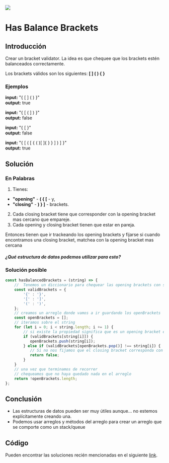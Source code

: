 

<p>
        <img src='https://static.wixstatic.com/media/85087f_0d84cbeaeb824fca8f7ff18d7c9eaafd~mv2.png/v1/fill/w_160,h_30,al_c,q_85,usm_0.66_1.00_0.01/Logo_completo_Color_1PNG.webp' </img>
</p>


# Has Balance Brackets
## Introducción
Crear un bracket validator. La idea es que chequee que los brackets estén balanceados correctamente.    

Los brackets válidos son los siguientes:  **[ ] ( ) { }**

### Ejemplos

**input:** "{ [ ] ( ) }"    
**output:** true

**input:** "{ [ ( ] ) }"   
**output:** false

**input:** "{ [ }"   
**output:** false

**input:** "{ [ ( [ { ( )[ ]{ } } ] ) ] }"   
**output:** true

## Solución
### En Palabras

1. Tienes:
  *  **"opening"** - **( { [** - y,
  * **"closing"** - **) } ]** - brackets.
2. Cada closing bracket tiene que corresponder con la opening bracket mas cercano que empareje.
3. Cada opening y closing bracket tienen que estar en pareja.

Entonces tienen que ir trackeando los opening brackets y fijarse si cuando encontramos una closing bracket, matchea con la opening bracket mas cercana

##### ¿Qué  estructura de datos podemos utilizar para esto?

### Solución posible
```javascript
const hasBalancedBrackets = (string) => {
    //  Tenemos un diccionario para chequear las opening brackets con sus closing brackets
    const validBrackets = {
        '{' : '}',
        '[' : ']',
        '(' : ')',  
    };
    // creamos un arreglo donde vamos a ir guardando los openBrackets
    const openBrackets = [];
    // iteramos sobre el string
    for (let i = 0; i < string.length; i += 1) {
        // si existe la propiedad significa que es un opening bracket entonces lo guardamos
        if (validBrackets[string[i]]) {
           openBrackets.push(string[i]);
        } else if (validBrackets[openBrackets.pop()] !== string[i]) {
           // Si no nos fijamos que el closing bracket corresponda con el ultimo opening bracket
           return false;
        }
    }
    // una vez que terminamos de recorrer
    // chequeamos que no haya quedado nada en el arreglo
    return !openBrackets.length;
};
```

## Conclusión
* Las estructuras de datos pueden ser muy útiles aunque... no estemos explícitamente creando una.
* Podemos usar arreglos y métodos del arreglo para crear un arreglo que se comporte como un stack/queue

## Código
Pueden encontrar las soluciones recién mencionadas en el siguiente [link](https://repl.it/JsIz).
